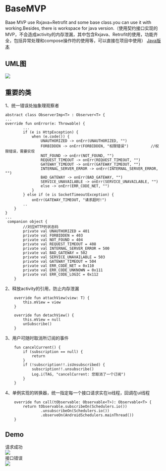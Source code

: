 # BaseMVP
Baae MVP use Rxjava+Retrofit and some base class.you can use it with working.Besides, there is workspace for java version.（使用契约接口实现的MVP，不会造成activity的内存泄漏，其中包含Rxjava、Retrofit的使用，功能齐全，包括异常处理和compose操作符的使用等，可以直接在项目中使用）
[Java版本](https://github.com/tangxianqiang/BaseMVP/blob/master/forJava)
## UML图
![](https://github.com/tangxianqiang/BaseMVP/blob/master/imgs/mvp_uml.png)<br/>
## 重要的类
1、统一错误处抽象理观察者</br>
```
abstract class ObserverImp<T> : Observer<T> {
...
override fun onError(e: Throwable) {
        ...
        if (e is HttpException) {
            when (e.code()) {
                UNAUTHORIZED -> onErr(UNAUTHORIZED, "")
                FORBIDDEN -> onErr(FORBIDDEN, "权限错误")          //权限错误，需要实现
                NOT_FOUND -> onErr(NOT_FOUND, "")
                REQUEST_TIMEOUT -> onErr(REQUEST_TIMEOUT, "")
                GATEWAY_TIMEOUT -> onErr(GATEWAY_TIMEOUT, "")
                INTERNAL_SERVER_ERROR -> onErr(INTERNAL_SERVER_ERROR, "")
                BAD_GATEWAY -> onErr(BAD_GATEWAY, "")
                SERVICE_UNAVAILABLE -> onErr(SERVICE_UNAVAILABLE, "")
                else -> onErr(ERR_CODE_NET, "")
            }
        } else if (e is SocketTimeoutException) {
            onErr(GATEWAY_TIMEOUT, "请求超时!")
        ..
    }
}
...
 companion object {
        //对应HTTP的状态码
        private val UNAUTHORIZED = 401
        private val FORBIDDEN = 403
        private val NOT_FOUND = 404
        private val REQUEST_TIMEOUT = 408
        private val INTERNAL_SERVER_ERROR = 500
        private val BAD_GATEWAY = 502
        private val SERVICE_UNAVAILABLE = 503
        private val GATEWAY_TIMEOUT = 504
        private val ERR_CODE_NET = 0x110
        private val ERR_CODE_UNKNOWN = 0x111
        private val ERR_CODE_LOGIC = 0x112
    }
```
2、释放activity的引用，防止内存泄漏</br>
```
    override fun attachView(view: T) {
        this.mView = view
    }

    override fun detachView() {
        this.mView = null
        unSubscribe()
    }
```
3、用户可随时取消所订阅的事件</br>
```
    fun cancelCurrent() {
        if (subscription == null) {
            return
        }
        if (!subscription!!.isUnsubscribed) {
            subscription!!.unsubscribe()
            Log.i(TAG, "cancelCurrent: 您取消了一个订阅")
        }
    }
```
4、单例实现的转换器，统一指定每一个接口请求实在io线程，回调在ui线程</br>
```
    override fun call(tObservable: Observable<T>): Observable<T> {
        return tObservable.subscribeOn(Schedulers.io())
                .unsubscribeOn(Schedulers.io())
                .observeOn(AndroidSchedulers.mainThread())
    }
```
## Demo
请求成功</br>
![](https://github.com/tangxianqiang/BaseMVP/blob/master/imgs/success.png)<br/>
接口错误</br>
![](https://github.com/tangxianqiang/BaseMVP/blob/master/imgs/fail.png)<br/>
